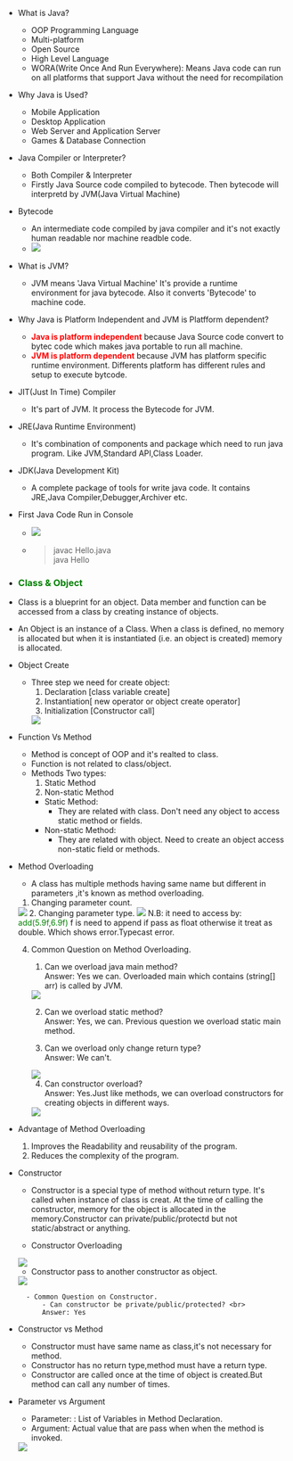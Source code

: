 - What is Java?
    - OOP Programming Language
    - Multi-platform
    - Open Source
    - High Level Language
    - WORA(Write Once And Run   Everywhere): Means Java code can run on all platforms that support Java without the need for recompilation

- Why Java is Used?
    - Mobile Application
    - Desktop Application
    - Web Server and Application Server
    - Games & Database Connection

- Java Compiler or Interpreter?
    - Both Compiler & Interpreter
    - Firstly Java Source code compiled to bytecode. Then bytecode will interpretd by JVM(Java Virtual Machine)

- Bytecode
    - An intermediate code compiled by java compiler and it's not exactly human readable nor machine readble code.
    - <img src="./Image/compiler_interpreter.png">

- What is JVM?
    - JVM means 'Java Virtual Machine' It's provide a runtime environment for java bytecode. Also it converts 'Bytecode' to machine code. 

- Why Java is Platform Independent and JVM is Platfform dependent?
    - <strong><span style="color:red">Java is platform independent</span></strong> because Java Source code convert to bytec code which makes java portable to run all machine.<br>
    - <strong><span style="color:red">JVM is platform dependent</span></strong> because JVM has platform specific runtime environment. Differents platform has different rules and setup to execute bytcode.

- JIT(Just In Time) Compiler
    - It's part of JVM. It process the Bytecode for JVM.

- JRE(Java Runtime Environment)
    - It's combination of components and package which need to run java program.
    Like JVM,Standard API,Class Loader.

- JDK(Java Development Kit)
    - A complete package of tools for write java code. It contains JRE,Java Compiler,Debugger,Archiver etc.

- First Java Code Run in Console
    - <img src="./Image/first.png">
    - > javac Hello.java<br>
    java Hello

- <h3><span style="color:green">Class & Object</span></h3> 
- Class is a blueprint for an object. Data member and function can be accessed from a class by creating instance of objects.
- An Object is an instance of a Class. When a class is defined, no memory is allocated but when it is instantiated (i.e. an object is created) memory is allocated.

- Object Create
    - Three step we need for create object:
        1. Declaration [class variable create]
        2. Instantiation[ new operator or object create operator]
        3. Initialization [Constructor call]
        <img src="./Image/object.png">

- Function Vs Method
    - Method is concept of OOP and it's realted to class.
    - Function is not related to class/object.
    - Methods Two types:
        1. Static Method
        2. Non-static Method
        - Static Method:
            - They are related with class. Don't need any object to access static method or fields.
        - Non-static Method:
            - They are related with object. Need to create an object access non-static field or methods.

- Method Overloading
    - A class has multiple methods having same name but different in parameters ,it's known as method overloading.
    1. Changing parameter count.
    <img src="./Image/changeing_parameter_count.png">
    2. Changing parameter type.
    <img src="./Image/changing_parameter_type.png">
     N.B: it need to access by: <span style="color:green">add(5.9f,6.9f)</span> f is need to append if pass as float otherwise it treat as double. Which shows error.Typecast error.

    4. Common Question on Method Overloading.
        1. Can we overload java main method?<br>
        Answer: Yes we can. Overloaded main which contains (string[] arr) is called by JVM.
        <img src="./Image/overload_main.png">

        2. Can we overload static method?<br>
        Answer: Yes, we can. Previous question we overload static main method.

        3. Can we overload only change return type?<br>
        Answer: We can't. 
        <img src="./Image/changing_return_type.png">

        4. Can constructor overload?<br>
        Answer: Yes.Just like methods, we can overload constructors for creating objects in different ways.
        <img src="./Image/constructor_overload.png">

- Advantage of Method Overloading
    1. Improves the Readability and reusability of the program.
    2. Reduces the complexity of the program.


- Constructor
    - Constructor is a special type of method without return type. It's called when instance of class is creat. At the time of calling the constructor, memory for the object is allocated in the memory.Constructor can private/public/protectd but not static/abstract or anything.

    - Constructor Overloading
    <img src="./Image/constructor_overload.png">

    - Constructor pass to another constructor as object.
    <img src="./Image/pass_constructor.png">

        - Common Question on Constructor.
            - Can constructor be private/public/protected? <br>
            Answer: Yes

- Constructor vs Method
    - Constructor must have same name as class,it's not necessary for method.
    - Constructor has no return type,method must have a return type.
    - Constructor are called once at the time of object is created.But method can call any number of times.

- Parameter vs Argument
    - Parameter: : List of Variables in Method Declaration.
    - Argument: Actual value that are pass when when the method is invoked.
    <img src="./Image/parameterVsArgument.png">